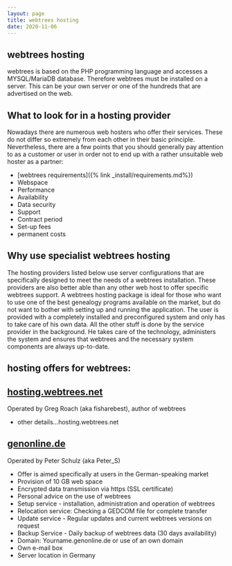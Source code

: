 ```yaml
---
layout: page
title: webtrees hosting
date: 2020-11-06
---
```


## webtrees hosting ##
webtrees is based on the PHP programming language and accesses a MYSQL/MariaDB database. Therefore webtrees must be installed on a server. This can be your own server or one of the hundreds that are advertised on the web.

## What to look for in a hosting provider ##
Nowadays there are numerous web hosters who offer their services. These do not differ so extremely from each other in their basic principle. Nevertheless, there are a few points that you should generally pay attention to as a customer or user in order not to end up with a rather unsuitable web hoster as a partner:
* [webtrees requirements]({% link _install/requirements.md%})
*	Webspace
*	Performance
*	Availability
*	Data security
*	Support
*	Contract period
*	Set-up fees
*	permanent costs

## Why use specialist webtrees hosting ##
The hosting providers listed below use server configurations that are specifically designed to meet the needs of a webtrees installation. These providers are also better able than any other web host to offer specific webtrees support. A webtrees hosting package is ideal for those who want to use one of the best genealogy programs available on the market, but do not want to bother with setting up and running the application. The user is provided with a completely installed and preconfigured system and only has to take care of his own data. All the other stuff is done by the service provider in the background. He takes care of the technology, administers the system and ensures that webtrees and the necessary system components are always up-to-date.

## hosting offers for webtrees: ##
## [hosting.webtrees.net](https://hosting.webtrees.net) ##
Operated by Greg Roach (aka fisharebest), author of webtrees
* other details…hosting.webtrees.net

## [genonline.de](https://genonline.de) ##
Operated by Peter Schulz (aka Peter_S)
*	Offer is aimed specifically at users in the German-speaking market
*	Provision of 10 GB web space
*	Encrypted data transmission via https (SSL certificate)
*	Personal advice on the use of webtrees
*	Setup service - installation, administration and operation of webtrees
*	Relocation service: Checking a GEDCOM file for complete transfer
*	Update service - Regular updates and current webtrees versions on request
*	Backup Service - Daily backup of webtrees data (30 days availability)
*	Domain: Yourname.genonline.de or use of an own domain
*	Own e-mail box
*	Server location in Germany
